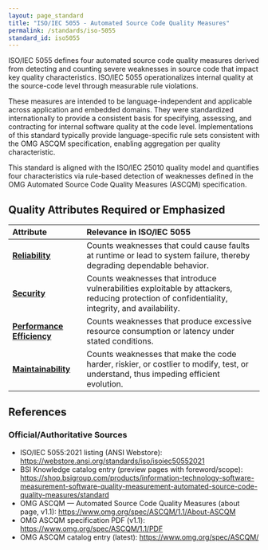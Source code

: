 ```yaml
---
layout: page_standard
title: "ISO/IEC 5055 - Automated Source Code Quality Measures"
permalink: /standards/iso-5055
standard_id: iso5055
---
```


ISO/IEC 5055 defines four automated source code quality measures derived from detecting and counting severe weaknesses in source code that impact key quality characteristics. 
ISO/IEC 5055 operationalizes internal quality at the source-code level through measurable rule violations. 

These measures are intended to be language-independent and applicable across application and embedded domains. 
They were standardized internationally to provide a consistent basis for specifying, assessing, and contracting for internal software quality at the code level.
Implementations of this standard typically provide language-specific rule sets consistent with the OMG ASCQM specification, enabling aggregation per quality characteristic.

This standard is aligned with the ISO/IEC 25010 quality model and quantifies four characteristics via rule-based detection of weaknesses defined in the OMG Automated Source Code Quality Measures (ASCQM) specification.

## Quality Attributes Required or Emphasized

| Attribute | Relevance in ISO/IEC 5055 |
|:--- |:--- |
| **[Reliability](/qualities/reliability)** | Counts weaknesses that could cause faults at runtime or lead to system failure, thereby degrading dependable behavior. |
| **[Security](/qualities/security)** | Counts weaknesses that introduce vulnerabilities exploitable by attackers, reducing protection of confidentiality, integrity, and availability. |
| **[Performance Efficiency](/qualities/performance-efficiency)** | Counts weaknesses that produce excessive resource consumption or latency under stated conditions. |
| **[Maintainability](/qualities/maintainability)** | Counts weaknesses that make the code harder, riskier, or costlier to modify, test, or understand, thus impeding efficient evolution. |

## References

### Official/Authoritative Sources
- ISO/IEC 5055:2021 listing (ANSI Webstore): https://webstore.ansi.org/standards/iso/isoiec50552021
- BSI Knowledge catalog entry (preview pages with foreword/scope): https://shop.bsigroup.com/products/information-technology-software-measurement-software-quality-measurement-automated-source-code-quality-measures/standard
- OMG ASCQM — Automated Source Code Quality Measures (about page, v1.1): https://www.omg.org/spec/ASCQM/1.1/About-ASCQM
- OMG ASCQM specification PDF (v1.1): https://www.omg.org/spec/ASCQM/1.1/PDF
- OMG ASCQM catalog entry (latest): https://www.omg.org/spec/ASCQM/

